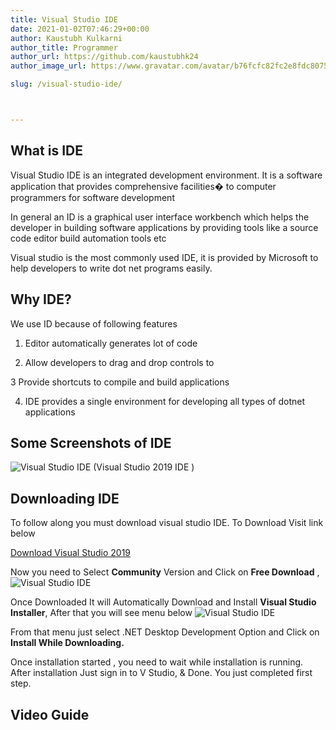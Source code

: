 ```yaml
---
title: Visual Studio IDE
date: 2021-01-02T07:46:29+00:00
author: Kaustubh Kulkarni
author_title: Programmer
author_url: https://github.com/kaustubhk24
author_image_url: https://www.gravatar.com/avatar/b76fcfc82fc2e8fdc8075636f1735f61?s=200

slug: /visual-studio-ide/



---
```

## What is IDE

Visual Studio IDE is an integrated development environment. It is a software application that provides comprehensive facilities� to computer programmers for software development

In general an ID is a graphical user interface workbench which helps the developer in building software applications by providing tools like a source code editor build automation tools etc

Visual studio is the most commonly used IDE, it is provided by Microsoft to help developers to write dot net programs easily.

## Why IDE?

We use ID because of following features

1. Editor automatically generates lot of code

2. Allow developers to drag and drop controls to 

3 Provide shortcuts to compile and build applications

4. IDE provides a single environment for developing all types of dotnet applications

## Some Screenshots of IDE
![Visual Studio IDE](https://www.kaustubh.codes/imgs/wp-content/uploads/2021/01/image-1024x512.png) (Visual Studio 2019 IDE )

## Downloading IDE

To follow along you must download visual studio IDE. To Download Visit link below



[Download Visual Studio 2019](https://visualstudio.microsoft.com/downloads/)



Now you need to Select **Community** Version and Click on **Free Download** ,
![Visual Studio IDE](https://www.kaustubh.codes/imgs/wp-content/uploads/2021/01/image-2-1024x399.png) 

Once Downloaded It will Automatically Download and Install **Visual Studio Installer**, After that you will see menu below 
![Visual Studio IDE](https://www.kaustubh.codes/imgs/wp-content/uploads/2021/01/image-3-1024x487.png) 

From that menu just select .NET Desktop Development Option and Click on **Install While Downloading.**

Once installation started , you need to wait while installation is running. After installation Just sign in to V Studio, & Done. You just completed first step.

## Video Guide
